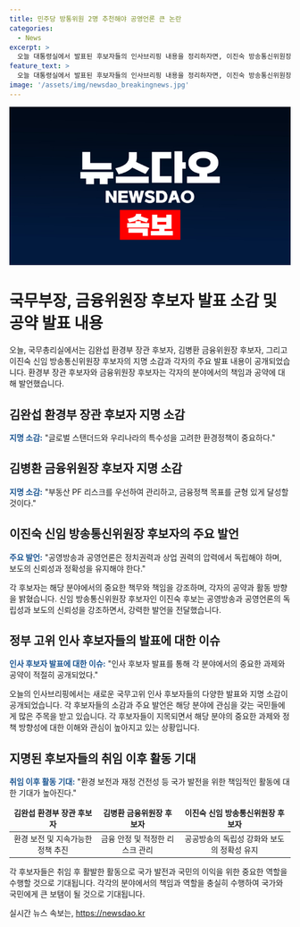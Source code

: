 ```yaml
---
title: 민주당 방통위원 2명 추천해야 공영언론 큰 논란
categories:
  - News
excerpt: >
  오늘 대통령실에서 발표된 후보자들의 인사브리핑 내용을 정리하자면, 이진숙 방송통신위원장 후보는 공영방송과 공영언론의 독립성 강조하며, 가짜 뉴스에 대한 비판과 새 이사 선임을 촉구했다. 김완섭 환경부 장관 후보는 환경정책의 글로벌 스탠더드와 국내 특수성을 고려할 것을 강조했고, 김병환 금융위원장 후보는 하반기 금융시장의 부동산 프로젝트파이낸싱(PF) 리스크를 우선 관리할 것을 강조했다. 요약하면, 후보자들은 각 분야의 중요 이슈와 정책방향에 대해 발언했다.
feature_text: >
  오늘 대통령실에서 발표된 후보자들의 인사브리핑 내용을 정리하자면, 이진숙 방송통신위원장 후보는 공영방송과 공영언론의 독립성 강조하며, 가짜 뉴스에 대한 비판과 새 이사 선임을 촉구했다. 김완섭 환경부 장관 후보는 환경정책의 글로벌 스탠더드와 국내 특수성을 고려할 것을 강조했고, 김병환 금융위원장 후보는 하반기 금융시장의 부동산 프로젝트파이낸싱(PF) 리스크를 우선 관리할 것을 강조했다. 요약하면, 후보자들은 각 분야의 중요 이슈와 정책방향에 대해 발언했다.
image: '/assets/img/newsdao_breakingnews.jpg'
---
```


<p><img src="/assets/img/newsdao_breakingnews.jpg" alt="flaretime 속보" /></p>

<h1>국무부장, 금융위원장 후보자 발표 소감 및 공약 발표 내용</h1>

<p data-ke-size="size16">오늘, 국무총리실에서는 김완섭 환경부 장관 후보자, 김병환 금융위원장 후보자, 그리고 이진숙 신임 방송통신위원장 후보자의 지명 소감과 각자의 주요 발표 내용이 공개되었습니다. 환경부 장관 후보자와 금융위원장 후보자는 각자의 분야에서의 책임과 공약에 대해 발언했습니다.</p>

<h2>김완섭 환경부 장관 후보자 지명 소감</h2>

<p><b><span style="color: #1a5490;">지명 소감:</span></b> "글로벌 스탠더드와 우리나라의 특수성을 고려한 환경정책이 중요하다."</p>

<h2>김병환 금융위원장 후보자 지명 소감</h2>

<p><b><span style="color: #1a5490;">지명 소감:</span></b> "부동산 PF 리스크를 우선하여 관리하고, 금융정책 목표를 균형 있게 달성할 것이다."</p>

<h2>이진숙 신임 방송통신위원장 후보자의 주요 발언</h2>

<p><b><span style="color: #1a5490;">주요 발언:</span></b> "공영방송과 공영언론은 정치권력과 상업 권력의 압력에서 독립해야 하며, 보도의 신뢰성과 정확성을 유지해야 한다."</p>

<p data-ke-size="size16">각 후보자는 해당 분야에서의 중요한 책무와 책임을 강조하며, 각자의 공약과 활동 방향을 밝혔습니다. 신임 방송통신위원장 후보자인 이진숙 후보는 공영방송과 공영언론의 독립성과 보도의 신뢰성을 강조하면서, 강력한 발언을 전달했습니다.</p>

<h2>정부 고위 인사 후보자들의 발표에 대한 이슈</h2>

<p><b><span style="color: #1a5490;">인사 후보자 발표에 대한 이슈:</span></b> "인사 후보자 발표를 통해 각 분야에서의 중요한 과제와 공약이 적절히 공개되었다."</p>

<p data-ke-size="size16">오늘의 인사브리핑에서는 새로운 국무고위 인사 후보자들의 다양한 발표와 지명 소감이 공개되었습니다. 각 후보자들의 소감과 주요 발언은 해당 분야에 관심을 갖는 국민들에게 많은 주목을 받고 있습니다. 각 후보자들이 지목되면서 해당 분야의 중요한 과제와 정책 방향성에 대한 이해와 관심이 높아지고 있는 상황입니다.</p>

<h2>지명된 후보자들의 취임 이후 활동 기대</h2>

<p><b><span style="color: #1a5490;">취임 이후 활동 기대:</span></b> "환경 보전과 재정 건전성 등 국가 발전을 위한 책임적인 활동에 대한 기대가 높아진다."</p>

<table>
    <thead>
        <tr>
            <td style="text-align: center; height: 17px;"><b>김완섭 환경부 장관 후보자</b></td>
            <td style="text-align: center; height: 17px;"><b>김병환 금융위원장 후보자</b></td>
            <td style="text-align: center; height: 17px;"><b>이진숙 신임 방송통신위원장 후보자</b></td>
        </tr>
    </thead>
    <tbody>
        <tr>
            <td style="text-align: center; height: 17px;">환경 보전 및 지속가능한 정책 추진</td>
            <td style="text-align: center; height: 17px;">금융 안정 및 적정한 리스크 관리</td>
            <td style="text-align: center; height: 17px;">공공방송의 독립성 강화와 보도의 정확성 유지</td>
        </tr>
    </tbody>
</table>

<p data-ke-size="size16">각 후보자들은 취임 후 활발한 활동으로 국가 발전과 국민의 이익을 위한 중요한 역할을 수행할 것으로 기대됩니다. 각각의 분야에서의 책임과 역할을 충실히 수행하여 국가와 국민에게 큰 보탬이 될 것으로 기대됩니다.</p>
실시간 뉴스 속보는, <a href="https://newsdao.kr" rel="dofollow">https://newsdao.kr</a>


